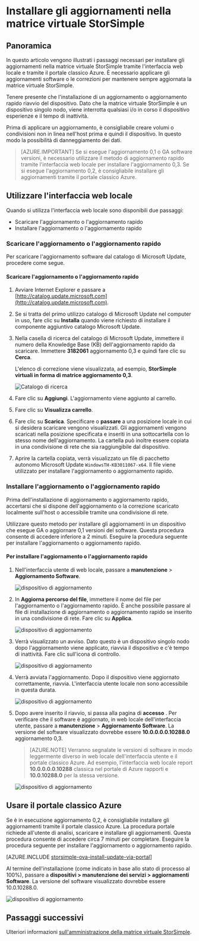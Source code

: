 <properties 
   pageTitle="Installare gli aggiornamenti in una matrice virtuale StorSimple | Microsoft Azure"
   description="Viene descritto come utilizzare il web matrice virtuale StorSimple dell'interfaccia utente per applicare gli aggiornamenti utilizzando il metodo portale e l'aggiornamento rapido"
   services="storsimple"
   documentationCenter="NA"
   authors="alkohli"
   manager="carmonm"
   editor="" />
<tags 
   ms.service="storsimple"
   ms.devlang="NA"
   ms.topic="article"
   ms.tgt_pltfrm="NA"
   ms.workload="TBD"
   ms.date="09/07/2016"
   ms.author="alkohli" />

# <a name="install-updates-on-your-storsimple-virtual-array"></a>Installare gli aggiornamenti nella matrice virtuale StorSimple

## <a name="overview"></a>Panoramica

In questo articolo vengono illustrati i passaggi necessari per installare gli aggiornamenti nella matrice virtuale StorSimple tramite l'interfaccia web locale e tramite il portale classico Azure. È necessario applicare gli aggiornamenti software o le correzioni per mantenere sempre aggiornata la matrice virtuale StorSimple. 

Tenere presente che l'installazione di un aggiornamento o aggiornamento rapido riavvio del dispositivo. Dato che la matrice virtuale StorSimple è un dispositivo singolo nodo, viene interrotta qualsiasi i/o in corso il dispositivo esperienze e il tempo di inattività. 

Prima di applicare un aggiornamento, è consigliabile creare volumi o condivisioni non in linea nell'host prima e quindi il dispositivo. In questo modo la possibilità di danneggiamento dei dati.

> [AZURE.IMPORTANT] Se si esegue l'aggiornamento 0,1 o GA software versioni, è necessario utilizzare il metodo di aggiornamento rapido tramite l'interfaccia web locale per installare l'aggiornamento 0,3. Se si esegue l'aggiornamento 0,2, è consigliabile installare gli aggiornamenti tramite il portale classico Azure.

## <a name="use-the-local-web-ui"></a>Utilizzare l'interfaccia web locale 
 
Quando si utilizza l'interfaccia web locale sono disponibili due passaggi:

- Scaricare l'aggiornamento o l'aggiornamento rapido
- Installare l'aggiornamento o l'aggiornamento rapido

### <a name="download-the-update-or-the-hotfix"></a>Scaricare l'aggiornamento o l'aggiornamento rapido

Per scaricare l'aggiornamento software dal catalogo di Microsoft Update, procedere come segue.

#### <a name="to-download-the-update-or-the-hotfix"></a>Scaricare l'aggiornamento o l'aggiornamento rapido

1. Avviare Internet Explorer e passare a [http://catalog.update.microsoft.com](http://catalog.update.microsoft.com).

2. Se si tratta del primo utilizzo catalogo di Microsoft Update nel computer in uso, fare clic su **Installa** quando viene richiesto di installare il componente aggiuntivo catalogo Microsoft Update.
  
3. Nella casella di ricerca del catalogo di Microsoft Update, immettere il numero della Knowledge Base (KB) dell'aggiornamento rapido da scaricare. Immettere **3182061** aggiornamento 0,3 e quindi fare clic su **Cerca**.

    L'elenco di correzione viene visualizzata, ad esempio, **StorSimple virtuali in forma di matrice aggiornamento 0,3**.

    ![Catalogo di ricerca](./media/storsimple-ova-install-update-01/download1.png)

4. Fare clic su **Aggiungi**. L'aggiornamento viene aggiunto al carrello.

5. Fare clic su **Visualizza carrello**.

6. Fare clic su **Scarica**. Specificare o **passare** a una posizione locale in cui si desidera scaricare vengono visualizzati. Gli aggiornamenti vengono scaricati nella posizione specificata e inseriti in una sottocartella con lo stesso nome dell'aggiornamento. La cartella può inoltre essere copiata in una condivisione di rete che sia raggiungibile dal dispositivo.

7. Aprire la cartella copiata, verrà visualizzato un file di pacchetto autonomo Microsoft Update `WindowsTH-KB3011067-x64`. Il file viene utilizzato per installare l'aggiornamento o aggiornamento rapido.


### <a name="install-the-update-or-the-hotfix"></a>Installare l'aggiornamento o l'aggiornamento rapido

Prima dell'installazione di aggiornamento o aggiornamento rapido, accertarsi che si dispone dell'aggiornamento o la correzione scaricato localmente sull'host o accessibile tramite una condivisione di rete. 

Utilizzare questo metodo per installare gli aggiornamenti in un dispositivo che esegue GA o aggiornare 0,1 versioni del software. Questa procedura consente di accedere inferiore a 2 minuti. Eseguire la procedura seguente per installare l'aggiornamento o aggiornamento rapido.


#### <a name="to-install-the-update-or-the-hotfix"></a>Per installare l'aggiornamento o l'aggiornamento rapido

1. Nell'interfaccia utente di web locale, passare a **manutenzione** > **Aggiornamento Software**.

    ![dispositivo di aggiornamento](./media/storsimple-ova-install-update-01/update1m.png)

2. In **Aggiorna percorso del file**, immettere il nome del file per l'aggiornamento o l'aggiornamento rapido. È anche possibile passare al file di installazione di aggiornamento o aggiornamento rapido se inserito in una condivisione di rete. Fare clic su **Applica**.

    ![dispositivo di aggiornamento](./media/storsimple-ova-install-update-01/update2m.png)

3.  Verrà visualizzato un avviso. Dato questo è un dispositivo singolo nodo dopo l'aggiornamento viene applicato, riavvia il dispositivo e c'è tempo di inattività. Fare clic sull'icona di controllo.

    ![dispositivo di aggiornamento](./media/storsimple-ova-install-update-01/update3m.png)

4. Verrà avviata l'aggiornamento. Dopo il dispositivo viene aggiornato correttamente, riavvia. L'interfaccia utente locale non sono accessibile in questa durata.

    ![dispositivo di aggiornamento](./media/storsimple-ova-install-update-01/update5m.png)

5. Dopo avere inserito il riavvio, si passa alla pagina di **accesso** . Per verificare che il software è aggiornato, in web locale dell'interfaccia utente, passare a **manutenzione** > **Aggiornamento Software**. La versione del software visualizzato dovrebbe essere **10.0.0.0.0.10288.0** aggiornamento 0,3.

    > [AZURE.NOTE] Verranno segnalate le versioni di software in modo leggermente diverso in web locale dell'interfaccia utente e il portale classico Azure. Ad esempio, l'interfaccia web locale report **10.0.0.0.0.10288** classica nel portale di Azure rapporti e **10.0.10288.0** per la stessa versione. 

    ![dispositivo di aggiornamento](./media/storsimple-ova-install-update-01/update6m.png)





## <a name="use-the-azure-classic-portal"></a>Usare il portale classico Azure

Se è in esecuzione aggiornamento 0,2, è consigliabile installare gli aggiornamenti tramite il portale classico Azure. La procedura portale richiede all'utente di analisi, scaricare e installare gli aggiornamenti. Questa procedura consente di accedere circa 7 minuti per completare. Eseguire la procedura seguente per installare l'aggiornamento o aggiornamento rapido.

[AZURE.INCLUDE [storsimple-ova-install-update-via-portal](../../includes/storsimple-ova-install-update-via-portal.md)]

Al termine dell'installazione (come indicato in base allo stato di processo al 100%), passare a **dispositivi > manutenzione dei servizi > aggiornamenti Software**. La versione del software visualizzato dovrebbe essere 10.0.10288.0.

![dispositivo di aggiornamento](./media/storsimple-ova-install-update-01/azupdate12m.png)

## <a name="next-steps"></a>Passaggi successivi

Ulteriori informazioni [sull'amministrazione della matrice virtuale StorSimple](storsimple-ova-web-ui-admin.md).
